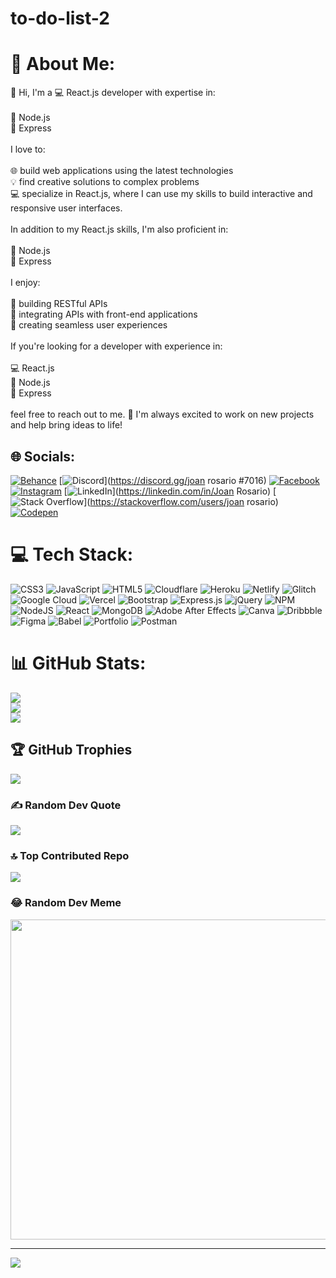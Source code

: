# to-do-list-2
# 💫 About Me:
👋 Hi, I'm a 💻 React.js developer with expertise in:<br><br>    🚀 Node.js<br>    🚂 Express<br><br>I love to:<br><br>    🌐 build web applications using the latest technologies<br>    💡 find creative solutions to complex problems<br>    💻 specialize in React.js, where I can use my skills to build interactive and responsive user interfaces.<br><br>In addition to my React.js skills, I'm also proficient in:<br><br>    🚀 Node.js<br>    🚂 Express<br><br>I enjoy:<br><br>    🧰 building RESTful APIs<br>    🔗 integrating APIs with front-end applications<br>    🎨 creating seamless user experiences<br><br>If you're looking for a developer with experience in:<br><br>    💻 React.js<br>    🚀 Node.js<br>    🚂 Express<br><br>feel free to reach out to me. 🤝 I'm always excited to work on new projects and help bring ideas to life!


## 🌐 Socials:
[![Behance](https://img.shields.io/badge/Behance-1769ff?logo=behance&logoColor=white)](https://behance.net/joejoe101) [![Discord](https://img.shields.io/badge/Discord-%237289DA.svg?logo=discord&logoColor=white)](https://discord.gg/joan rosario #7016) [![Facebook](https://img.shields.io/badge/Facebook-%231877F2.svg?logo=Facebook&logoColor=white)](https://facebook.com/joan.joan.9041) [![Instagram](https://img.shields.io/badge/Instagram-%23E4405F.svg?logo=Instagram&logoColor=white)](https://instagram.com/__joan_rosario__) [![LinkedIn](https://img.shields.io/badge/LinkedIn-%230077B5.svg?logo=linkedin&logoColor=white)](https://linkedin.com/in/Joan Rosario) [![Stack Overflow](https://img.shields.io/badge/-Stackoverflow-FE7A16?logo=stack-overflow&logoColor=white)](https://stackoverflow.com/users/joan rosario) [![Codepen](https://img.shields.io/badge/Codepen-000000?style=for-the-badge&logo=codepen&logoColor=white)](https://codepen.io/joanrosario10) 

# 💻 Tech Stack:
![CSS3](https://img.shields.io/badge/css3-%231572B6.svg?style=for-the-badge&logo=css3&logoColor=white) ![JavaScript](https://img.shields.io/badge/javascript-%23323330.svg?style=for-the-badge&logo=javascript&logoColor=%23F7DF1E) ![HTML5](https://img.shields.io/badge/html5-%23E34F26.svg?style=for-the-badge&logo=html5&logoColor=white) ![Cloudflare](https://img.shields.io/badge/Cloudflare-F38020?style=for-the-badge&logo=Cloudflare&logoColor=white) ![Heroku](https://img.shields.io/badge/heroku-%23430098.svg?style=for-the-badge&logo=heroku&logoColor=white) ![Netlify](https://img.shields.io/badge/netlify-%23000000.svg?style=for-the-badge&logo=netlify&logoColor=#00C7B7) ![Glitch](https://img.shields.io/badge/glitch-%233333FF.svg?style=for-the-badge&logo=glitch&logoColor=white) ![Google Cloud](https://img.shields.io/badge/Google%20Cloud-%234285F4.svg?style=for-the-badge&logo=google-cloud&logoColor=white) ![Vercel](https://img.shields.io/badge/vercel-%23000000.svg?style=for-the-badge&logo=vercel&logoColor=white) ![Bootstrap](https://img.shields.io/badge/bootstrap-%23563D7C.svg?style=for-the-badge&logo=bootstrap&logoColor=white) ![Express.js](https://img.shields.io/badge/express.js-%23404d59.svg?style=for-the-badge&logo=express&logoColor=%2361DAFB) ![jQuery](https://img.shields.io/badge/jquery-%230769AD.svg?style=for-the-badge&logo=jquery&logoColor=white) ![NPM](https://img.shields.io/badge/NPM-%23000000.svg?style=for-the-badge&logo=npm&logoColor=white) ![NodeJS](https://img.shields.io/badge/node.js-6DA55F?style=for-the-badge&logo=node.js&logoColor=white) ![React](https://img.shields.io/badge/react-%2320232a.svg?style=for-the-badge&logo=react&logoColor=%2361DAFB) ![MongoDB](https://img.shields.io/badge/MongoDB-%234ea94b.svg?style=for-the-badge&logo=mongodb&logoColor=white) ![Adobe After Effects](https://img.shields.io/badge/Adobe%20After%20Effects-9999FF.svg?style=for-the-badge&logo=Adobe%20After%20Effects&logoColor=white) ![Canva](https://img.shields.io/badge/Canva-%2300C4CC.svg?style=for-the-badge&logo=Canva&logoColor=white) ![Dribbble](https://img.shields.io/badge/Dribbble-EA4C89?style=for-the-badge&logo=dribbble&logoColor=white) 	![Figma](https://img.shields.io/badge/figma-%23F24E1E.svg?style=for-the-badge&logo=figma&logoColor=white) ![Babel](https://img.shields.io/badge/Babel-F9DC3e?style=for-the-badge&logo=babel&logoColor=black) ![Portfolio](https://img.shields.io/badge/Portfolio-%23000000.svg?style=for-the-badge&logo=firefox&logoColor=#FF7139) ![Postman](https://img.shields.io/badge/Postman-FF6C37?style=for-the-badge&logo=postman&logoColor=white)
# 📊 GitHub Stats:
![](https://github-readme-stats.vercel.app/api?username=joanrosario10&theme=dark&hide_border=false&include_all_commits=false&count_private=false)<br/>
![](https://github-readme-streak-stats.herokuapp.com/?user=joanrosario10&theme=dark&hide_border=false)<br/>
![](https://github-readme-stats.vercel.app/api/top-langs/?username=joanrosario10&theme=dark&hide_border=false&include_all_commits=false&count_private=false&layout=compact)

## 🏆 GitHub Trophies
![](https://github-profile-trophy.vercel.app/?username=joanrosario10&theme=radical&no-frame=false&no-bg=true&margin-w=4)

### ✍️ Random Dev Quote
![](https://quotes-github-readme.vercel.app/api?type=horizontal&theme=radical)

### 🔝 Top Contributed Repo
![](https://github-contributor-stats.vercel.app/api?username=joanrosario10&limit=5&theme=dark&combine_all_yearly_contributions=true)

### 😂 Random Dev Meme
<img src="https://rm.up.railway.app/" width="512px"/>

---
[![](https://visitcount.itsvg.in/api?id=joanrosario10&icon=0&color=0)](https://visitcount.itsvg.in)

<!-- Proudly created with GPRM ( https://gprm.itsvg.in ) -->
